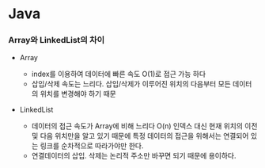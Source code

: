 # Java

### Array와 LinkedList의 차이
* Array 
	- index를 이용하여 데이터에 빠른 속도 O(1)로 접근 가능 하다
	- 삽입/삭제 속도는 느리다. 삽입/삭제가 이루어진 위치의 다음부터 모든 데이터의 위치를 변경해야 하기 때문

* LinkedList
	- 데이터의 접근 속도가 Array에 비해 느리다 O(n) 인덱스 대신 현재 위치의 이전 및 다음 위치만을 알고 있기 때문에 특정 데이터의 접근을 위해서는 연결되어 있는 링크를 순차적으로 따라가야만 한다. 
	- 연결데이터의 삽입. 삭제는 논리적 주소만 바꾸면 되기 때문에 용이하다.